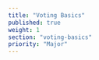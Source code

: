 ```yaml
---
title: "Voting Basics"
published: true
weight: 1
section: "voting-basics"
priority: "Major"
---
```

